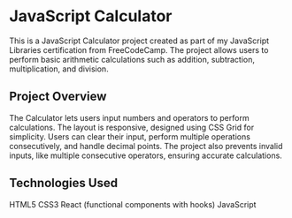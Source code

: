 # JavaScript Calculator

This is a JavaScript Calculator project created as part of my JavaScript Libraries certification from FreeCodeCamp. The project allows users to perform basic arithmetic calculations such as addition, subtraction, multiplication, and division.

## Project Overview

The Calculator lets users input numbers and operators to perform calculations. The layout is responsive, designed using CSS Grid for simplicity. Users can clear their input, perform multiple operations consecutively, and handle decimal points. The project also prevents invalid inputs, like multiple consecutive operators, ensuring accurate calculations.

## Technologies Used

HTML5
CSS3
React (functional components with hooks)
JavaScript